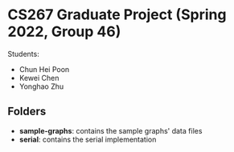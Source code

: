 # CS267 Graduate Project (Spring 2022, Group 46)

Students:
- Chun Hei Poon
- Kewei Chen
- Yonghao Zhu


## Folders
- **sample-graphs**: contains the sample graphs' data files
- **serial**: contains the serial implementation


